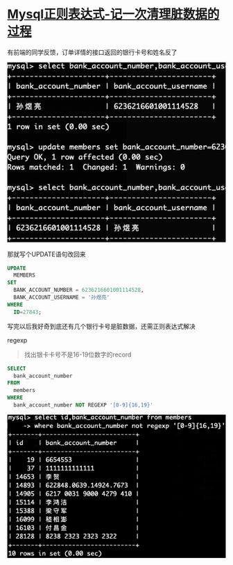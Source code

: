 # [Mysql正则表达式-记一次清理脏数据的过程](/2019/12/mysql_regexp.md)

有前端的同学反馈，订单详情的接口返回的银行卡号和姓名反了

![mysql_regexp_update](mysql_regexp_update.png "mysql_regexp_update")

那就写个UPDATE语句改回来

```sql
UPDATE
  MEMBERS
SET
  BANK_ACCOUNT_NUMBER = 6236216601001114528,
  BANK_ACCOUNT_USERNAME = '孙煜亮'
WHERE
  ID=27843;
```

写完以后我好奇到底还有几个银行卡号是脏数据，还需正则表达式解决

<i class="fa fa-hashtag"></i>
regexp

> 找出银卡卡号不是16-19位数字的record

```sql
SELECT
  bank_account_number
FROM
  members
WHERE
  bank_account_number NOT REGEXP '[0-9]{16,19}'
```

![mysql_regexp_match_bank_account](mysql_regexp_match_bank_account.png "mysql_regexp_match_bank_account")
